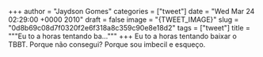 
+++
author = "Jaydson Gomes"
categories = ["tweet"]
date = "Wed Mar 24 02:29:00 +0000 2010"
draft = false
image = "{TWEET_IMAGE}"
slug = "0d8b69c08d7f0320f2e6f318a8c359c90e8e18d2"
tags = ["tweet"]
title = """Eu to a horas tentando ba..."""
+++
Eu to a horas tentando baixar o TBBT. Porque não consegui? Porque sou imbecil e esqueço.
